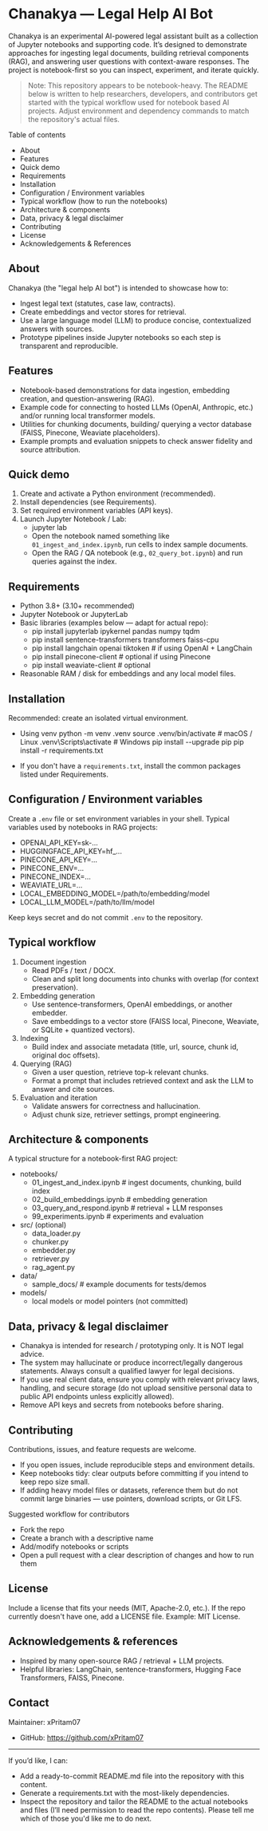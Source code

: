 # Chanakya — Legal Help AI Bot

Chanakya is an experimental AI-powered legal assistant built as a collection of Jupyter notebooks and supporting code. It’s designed to demonstrate approaches for ingesting legal documents, building retrieval components (RAG), and answering user questions with context-aware responses. The project is notebook-first so you can inspect, experiment, and iterate quickly.

> Note: This repository appears to be notebook-heavy. The README below is written to help researchers, developers, and contributors get started with the typical workflow used for notebook based AI projects. Adjust environment and dependency commands to match the repository's actual files.

Table of contents
- About
- Features
- Quick demo
- Requirements
- Installation
- Configuration / Environment variables
- Typical workflow (how to run the notebooks)
- Architecture & components
- Data, privacy & legal disclaimer
- Contributing
- License
- Acknowledgements & References

About
-----
Chanakya (the "legal help AI bot") is intended to showcase how to:
- Ingest legal text (statutes, case law, contracts).
- Create embeddings and vector stores for retrieval.
- Use a large language model (LLM) to produce concise, contextualized answers with sources.
- Prototype pipelines inside Jupyter notebooks so each step is transparent and reproducible.

Features
--------
- Notebook-based demonstrations for data ingestion, embedding creation, and question-answering (RAG).
- Example code for connecting to hosted LLMs (OpenAI, Anthropic, etc.) and/or running local transformer models.
- Utilities for chunking documents, building/ querying a vector database (FAISS, Pinecone, Weaviate placeholders).
- Example prompts and evaluation snippets to check answer fidelity and source attribution.

Quick demo
----------
1. Create and activate a Python environment (recommended).
2. Install dependencies (see Requirements).
3. Set required environment variables (API keys).
4. Launch Jupyter Notebook / Lab:
   - jupyter lab
   - Open the notebook named something like `01_ingest_and_index.ipynb`, run cells to index sample documents.
   - Open the RAG / QA notebook (e.g., `02_query_bot.ipynb`) and run queries against the index.

Requirements
------------
- Python 3.8+ (3.10+ recommended)
- Jupyter Notebook or JupyterLab
- Basic libraries (examples below — adapt for actual repo):
  - pip install jupyterlab ipykernel pandas numpy tqdm
  - pip install sentence-transformers transformers faiss-cpu
  - pip install langchain openai tiktoken  # if using OpenAI + LangChain
  - pip install pinecone-client  # optional if using Pinecone
  - pip install weaviate-client  # optional
- Reasonable RAM / disk for embeddings and any local model files.

Installation
------------
Recommended: create an isolated virtual environment.

- Using venv
  python -m venv .venv
  source .venv/bin/activate    # macOS / Linux
  .venv\Scripts\activate       # Windows
  pip install --upgrade pip
  pip install -r requirements.txt

- If you don't have a `requirements.txt`, install the common packages listed under Requirements.

Configuration / Environment variables
-------------------------------------
Create a `.env` file or set environment variables in your shell. Typical variables used by notebooks in RAG projects:

- OPENAI_API_KEY=sk-...
- HUGGINGFACE_API_KEY=hf_...
- PINECONE_API_KEY=...
- PINECONE_ENV=...
- PINECONE_INDEX=...
- WEAVIATE_URL=...
- LOCAL_EMBEDDING_MODEL=/path/to/embedding/model
- LOCAL_LLM_MODEL=/path/to/llm/model

Keep keys secret and do not commit `.env` to the repository.

Typical workflow
----------------
1. Document ingestion
   - Read PDFs / text / DOCX.
   - Clean and split long documents into chunks with overlap (for context preservation).
2. Embedding generation
   - Use sentence-transformers, OpenAI embeddings, or another embedder.
   - Save embeddings to a vector store (FAISS local, Pinecone, Weaviate, or SQLite + quantized vectors).
3. Indexing
   - Build index and associate metadata (title, url, source, chunk id, original doc offsets).
4. Querying (RAG)
   - Given a user question, retrieve top-k relevant chunks.
   - Format a prompt that includes retrieved context and ask the LLM to answer and cite sources.
5. Evaluation and iteration
   - Validate answers for correctness and hallucination.
   - Adjust chunk size, retriever settings, prompt engineering.

Architecture & components
-------------------------
A typical structure for a notebook-first RAG project:

- notebooks/
  - 01_ingest_and_index.ipynb        # ingest documents, chunking, build index
  - 02_build_embeddings.ipynb        # embedding generation
  - 03_query_and_respond.ipynb       # retrieval + LLM responses
  - 99_experiments.ipynb             # experiments and evaluation
- src/ (optional)
  - data_loader.py
  - chunker.py
  - embedder.py
  - retriever.py
  - rag_agent.py
- data/
  - sample_docs/                     # example documents for tests/demos
- models/
  - local models or model pointers (not committed)

Data, privacy & legal disclaimer
-------------------------------
- Chanakya is intended for research / prototyping only. It is NOT legal advice.
- The system may hallucinate or produce incorrect/legally dangerous statements. Always consult a qualified lawyer for legal decisions.
- If you use real client data, ensure you comply with relevant privacy laws, handling, and secure storage (do not upload sensitive personal data to public API endpoints unless explicitly allowed).
- Remove API keys and secrets from notebooks before sharing.

Contributing
------------
Contributions, issues, and feature requests are welcome.

- If you open issues, include reproducible steps and environment details.
- Keep notebooks tidy: clear outputs before committing if you intend to keep repo size small.
- If adding heavy model files or datasets, reference them but do not commit large binaries — use pointers, download scripts, or Git LFS.

Suggested workflow for contributors
- Fork the repo
- Create a branch with a descriptive name
- Add/modify notebooks or scripts
- Open a pull request with a clear description of changes and how to run them

License
-------
Include a license that fits your needs (MIT, Apache-2.0, etc.). If the repo currently doesn't have one, add a LICENSE file. Example: MIT License.

Acknowledgements & references
-----------------------------
- Inspired by many open-source RAG / retrieval + LLM projects.
- Helpful libraries: LangChain, sentence-transformers, Hugging Face Transformers, FAISS, Pinecone.

Contact
-------
Maintainer: xPritam07
- GitHub: https://github.com/xPritam07

---

If you’d like, I can:
- Add a ready-to-commit README.md file into the repository with this content.
- Generate a requirements.txt with the most-likely dependencies.
- Inspect the repository and tailor the README to the actual notebooks and files (I’ll need permission to read the repo contents).
Please tell me which of those you'd like me to do next.
